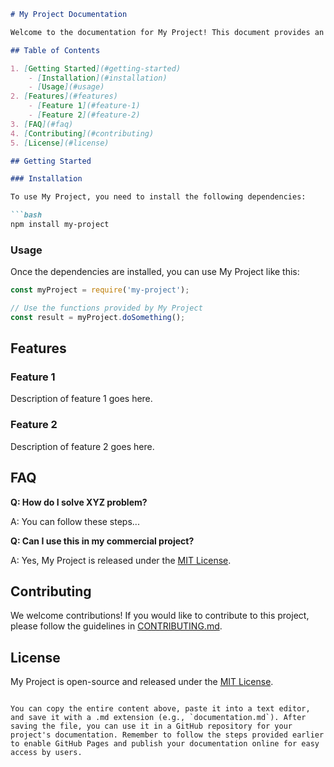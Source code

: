```markdown
# My Project Documentation

Welcome to the documentation for My Project! This document provides an overview of the project and how to use it.

## Table of Contents

1. [Getting Started](#getting-started)
    - [Installation](#installation)
    - [Usage](#usage)
2. [Features](#features)
    - [Feature 1](#feature-1)
    - [Feature 2](#feature-2)
3. [FAQ](#faq)
4. [Contributing](#contributing)
5. [License](#license)

## Getting Started

### Installation

To use My Project, you need to install the following dependencies:

```bash
npm install my-project
```

### Usage

Once the dependencies are installed, you can use My Project like this:

```javascript
const myProject = require('my-project');

// Use the functions provided by My Project
const result = myProject.doSomething();
```

## Features

### Feature 1

Description of feature 1 goes here.

### Feature 2

Description of feature 2 goes here.

## FAQ

**Q: How do I solve XYZ problem?**

A: You can follow these steps...

**Q: Can I use this in my commercial project?**

A: Yes, My Project is released under the [MIT License](LICENSE).

## Contributing

We welcome contributions! If you would like to contribute to this project, please follow the guidelines in [CONTRIBUTING.md](CONTRIBUTING.md).

## License

My Project is open-source and released under the [MIT License](LICENSE).
```

You can copy the entire content above, paste it into a text editor, and save it with a .md extension (e.g., `documentation.md`). After saving the file, you can use it in a GitHub repository for your project's documentation. Remember to follow the steps provided earlier to enable GitHub Pages and publish your documentation online for easy access by users.